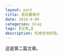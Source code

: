 ```yaml
---
layout: post
title: 我将要离开
date: 2018-8-09
categories: blog
tags: [日常,]
description: 松掉吉他的弦。
---
```


这是第二篇文章。
